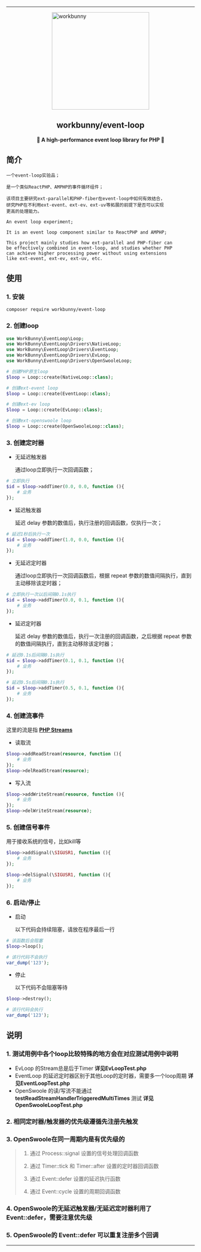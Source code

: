 
---

<img style="display: block;margin: 0 auto;" width="260px" src="https://chaz6chez.cn/images/workbunny-logo.png" alt="workbunny">

## <center>workbunny/event-loop</center>

**<center>🐇 A high-performance event loop library for PHP 🐇</center>**

## 简介

    一个event-loop实验品；

    是一个类似ReactPHP、AMPHP的事件循环组件；

    该项目主要研究ext-parallel和PHP-fiber在event-loop中如何有效结合，
    研究PHP在不利用ext-event、ext-ev、ext-uv等拓展的前提下是否可以实现
    更高的处理能力。

    An event loop experiment;

    It is an event loop component similar to ReactPHP and AMPHP;

    This project mainly studies how ext-parallel and PHP-fiber can
    be effectively combined in event-loop, and studies whether PHP 
    can achieve higher processing power without using extensions 
    like ext-event, ext-ev, ext-uv, etc.

## 使用

### 1. 安装
```
composer require workbunny/event-loop
```

### 2. 创建loop

```php
use WorkBunny\EventLoop\Loop;
use WorkBunny\EventLoop\Drivers\NativeLoop;
use WorkBunny\EventLoop\Drivers\EventLoop;
use WorkBunny\EventLoop\Drivers\EvLoop;
use WorkBunny\EventLoop\Drivers\OpenSwooleLoop;

# 创建PHP原生loop
$loop = Loop::create(NativeLoop::class);

# 创建ext-event loop
$loop = Loop::create(EventLoop::class);

# 创建ext-ev loop
$loop = Loop::create(EvLoop::class);

# 创建ext-openswoole loop
$loop = Loop::create(OpenSwooleLoop::class);
```

### 3. 创建定时器

- 无延迟触发器

  通过loop立即执行一次回调函数；
```php
# 立即执行
$id = $loop->addTimer(0.0, 0.0, function (){
    # 业务
});
```

- 延迟触发器

  延迟 delay 参数的数值后，执行注册的回调函数，仅执行一次；
```php
# 延迟1秒后执行一次
$id = $loop->addTimer(1.0, 0.0, function (){
    # 业务
});
```

- 无延迟定时器

  通过loop立即执行一次回调函数后，根据 repeat 参数的数值间隔执行，直到主动移除该定时器；
```php
# 立即执行一次以后间隔0.1s执行
$id = $loop->addTimer(0.0, 0.1, function (){
    # 业务
});
```

- 延迟定时器

  延迟 delay 参数的数值后，执行一次注册的回调函数，之后根据 repeat 参数的数值间隔执行，直到主动移除该定时器；
```php
# 延迟0.1s后间隔0.1s执行
$id = $loop->addTimer(0.1, 0.1, function (){
    # 业务
});

# 延迟0.5s后间隔0.1s执行
$id = $loop->addTimer(0.5, 0.1, function (){
    # 业务
});
```

### 4. 创建流事件

  这里的流是指 **[PHP Streams](https://www.php.net/manual/zh/book.stream.php)**

- 读取流
```php
$loop->addReadStream(resource, function (){
    # 业务
});
$loop->delReadStream(resource);
```

- 写入流
```php
$loop->addWriteStream(resource, function (){
    # 业务
});
$loop->delWriteStream(resource);
```

### 5. 创建信号事件

  用于接收系统的信号，比如kill等
```php
$loop->addSignal(\SIGUSR1, function (){
    # 业务
});

$loop->delSignal(\SIGUSR1, function (){
    # 业务
});
```

### 6. 启动/停止

- 启动

  以下代码会持续阻塞，请放在程序最后一行
```php
# 该函数后会阻塞
$loop->loop();

# 该行代码不会执行
var_dump('123');
```

- 停止

  以下代码不会阻塞等待
```php
$loop->destroy();

# 该行代码会执行
var_dump('123');
```

## 说明
### 1. 测试用例中各个loop比较特殊的地方会在对应测试用例中说明
- EvLoop 的Stream总是后于Timer **详见EvLoopTest.php**
- EventLoop 的延迟定时器区别于其他Loop的定时器，需要多一个loop周期 **详见EventLoopTest.php**
- OpenSwoole 的读/写流不能通过 **testReadStreamHandlerTriggeredMultiTimes** 测试 **详见OpenSwooleLoopTest.php**

### 2. 相同定时器/触发器的优先级遵循先注册先触发

### 3. OpenSwoole在同一周期内是有优先级的

> 1. 通过 Process::signal 设置的信号处理回调函数
> 
> 2. 通过 Timer::tick 和 Timer::after 设置的定时器回调函数
> 
> 3. 通过 Event::defer 设置的延迟执行函数
> 
> 4. 通过 Event::cycle 设置的周期回调函数


### 4. OpenSwoole的无延迟触发器/无延迟定时器利用了 Event::defer，需要注意优先级

### 5. OpenSwoole的 Event::defer 可以重复注册多个回调

---